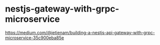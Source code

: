 # nestjs-gateway-with-grpc-microservice
https://medium.com/@ietienam/building-a-nestjs-api-gateway-with-grpc-microservice-35c900eba85e
